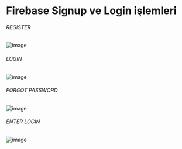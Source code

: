 # Firebase Signup ve Login işlemleri

###### REGISTER

![image](https://github.com/user-attachments/assets/df4625ff-26b2-4ef0-b273-a171521722a3)

###### LOGIN

![image](https://github.com/user-attachments/assets/30170f6c-63d4-4881-9562-09d3805fdb08)

###### FORGOT PASSWORD

![image](https://github.com/user-attachments/assets/7d22015c-7e2f-413b-8361-5a13798e8653)

###### ENTER LOGIN

![image](https://github.com/user-attachments/assets/aa7c5f4b-92d8-4897-a952-80162f8d37d1)
